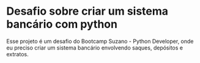# Desafio sobre criar um sistema bancário com python

Esse projeto é um desafio do Bootcamp Suzano - Python Developer, onde eu preciso criar um sistema bancário envolvendo saques, depósitos e extratos.
